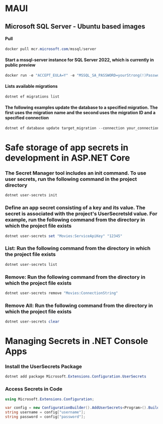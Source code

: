 # MAUI
<!--
## Android

![Android](img/Captura%20de%20tela%202022-11-06%20025258.png)

## Windows

![Windows](img/Captura%20de%20tela%202022-11-06%20031055.png)-->

## Microsoft SQL Server - Ubuntu based images

#### Pull

```powershell
docker pull mcr.microsoft.com/mssql/server
```

#### Start a mssql-server instance for SQL Server 2022, which is currently in public preview

```powershell
docker run -e "ACCEPT_EULA=Y" -e "MSSQL_SA_PASSWORD=yourStrong(!)Password" -p 1433:1433 -d mcr.microsoft.com/mssql/server:2022-latest
```

#### Lists available migrations

```powershell
dotnet ef migrations list
```

#### The following examples update the database to a specified migration. The first uses the migration name and the second uses the migration ID and a specified connection

```powershell
dotnet ef database update target_migration --connection your_connection_string
```

# Safe storage of app secrets in development in ASP.NET Core

### The Secret Manager tool includes an init command. To use user secrets, run the following command in the project directory

```powershell
dotnet user-secrets init
```

### Define an app secret consisting of a key and its value. The secret is associated with the project's UserSecretsId value. For example, run the following command from the directory in which the project file exists

```powershell
dotnet user-secrets set "Movies:ServiceApiKey" "12345"
```

### List: Run the following command from the directory in which the project file exists

```powershell
dotnet user-secrets list
```

### Remove: Run the following command from the directory in which the project file exists

```powershell
dotnet user-secrets remove "Movies:ConnectionString"
```

### Remove All: Run the following command from the directory in which the project file exists

```powershell
dotnet user-secrets clear
```

# Managing Secrets in .NET Console Apps

### Install the UserSecrets Package

```powershell
dotnet add package Microsoft.Extensions.Configuration.UserSecrets
```

### Access Secrets in Code

```csharp
using Microsoft.Extensions.Configuration;
```

```csharp
var config = new ConfigurationBuilder().AddUserSecrets<Program>().Build();
string username = config["username"];
string password = config["password"];
```
